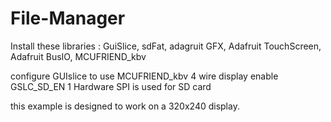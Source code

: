 # File-Manager
Install these libraries : GuiSlice, sdFat, adagruit GFX, Adafruit TouchScreen, Adafruit BusIO, MCUFRIEND_kbv

configure GUIslice to use MCUFRIEND_kbv 4 wire display
enable GSLC_SD_EN 1
Hardware SPI is used for SD card

this example is designed to work on a 320x240 display.
